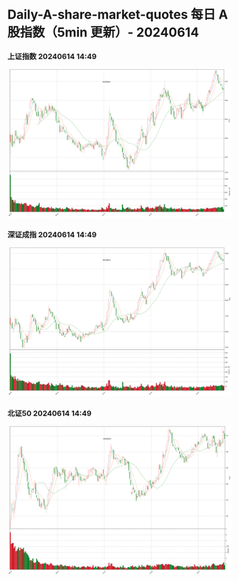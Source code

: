 
# Daily-A-share-market-quotes 每日 A 股指数（5min 更新）- 20240614

### 上证指数 20240614 14:49
![](./fig/2024/6/20240614-sh000001.png)

### 深证成指 20240614 14:49
![](./fig/2024/6/20240614-sz399001.png)

### 北证50 20240614 14:49
![](./fig/2024/6/20240614-bj899050.png)
